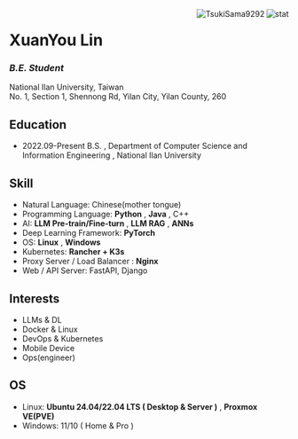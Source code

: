 <img align="right" src="https://github-readme-stats.vercel.app/api?username=TsukiSama9292&show_icons=true&theme=transparent&hide_title=true&hide_rank=true" alt="stat" />
<img align="right" src="https://komarev.com/ghpvc/?username=TsukiSama9292" alt="TsukiSama9292" />

# XuanYou Lin
### *B.E. Student*
National Ilan University, Taiwan  
No. 1, Section 1, Shennong Rd, Yilan City, Yilan County, 260

## Education
+ 2022.09-Present B.S. , Department of Computer Science and Information Engineering , National Ilan University

## Skill
+ Natural Language: Chinese(mother tongue)
+ Programming Language: **Python** , **Java** , C++
+ AI: **LLM Pre-train/Fine-turn** , **LLM RAG** , **ANNs**
+ Deep Learning Framework: **PyTorch**
+ OS: **Linux** , **Windows**
+ Kubernetes: **Rancher + K3s**
+ Proxy Server / Load Balancer : **Nginx**
+ Web / API Server: FastAPI, Django
 
## Interests
+ LLMs & DL
+ Docker & Linux
+ DevOps & Kubernetes
+ Mobile Device
+ Ops(engineer)

## OS
+ Linux: **Ubuntu 24.04/22.04 LTS ( Desktop & Server )** , **Proxmox VE(PVE)**
+ Windows: 11/10 ( Home & Pro )

